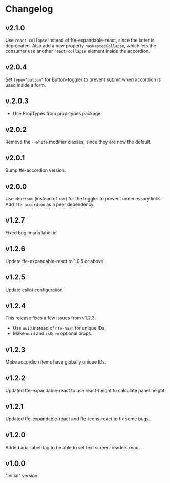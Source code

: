 # Changelog

## v2.1.0
Use `react-collapse` instead of ffe-expandable-react, since the latter is deprecated. Also add a new property
`hasNestedCollapse`, which lets the consumer use another `react-collapse` element inside the accordion.

## v2.0.4
Set `type="button"` for Button-toggler to prevent submit when accordion is used inside a form.

## v.2.0.3
* Use PropTypes from prop-types package

## v2.0.2
Remove the `--white` modifier classes, since they are now the default.

## v2.0.1
Bump ffe-accordion version.

## v2.0.0
Use `<button>` (instead of `<a>`) for the toggler to prevent unnecessary links.
Add `ffe-accordion` as a peer dependency.

## v1.2.7
Fixed bug in aria label id

## v1.2.6
Update ffe-expandable-react to 1.0.5 or above

## v1.2.5
Update eslint configuration

## v1.2.4
This release fixes a few issues from v1.2.3.
- Use `uuid` instead of `nfe-hash` for unique IDs.
- Make `uuid` and `isOpen` optional props.

## v1.2.3
Make accordion items have globally unique IDs.

## v1.2.2
Updated ffe-expandable-react to use react-height to calculate panel height

## v1.2.1
Updated ffe-expandable-react and ffe-icons-react to fix some bugs.

## v1.2.0
Added aria-label-tag to be able to set text screen-readers read.

## v1.0.0
"Initial" version
